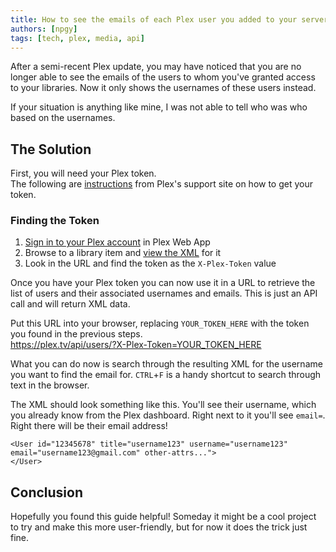 ```yaml
---
title: How to see the emails of each Plex user you added to your server
authors: [npgy]
tags: [tech, plex, media, api]
---
```


After a semi-recent Plex update, you may have noticed that you are no longer able to see the emails of the users to whom you've granted access to your libraries. Now it only shows the usernames of these users instead.

If your situation is anything like mine, I was not able to tell who was who based on the usernames.

<!--truncate-->

## The Solution
First, you will need your Plex token.  
The following are [instructions](https://support.plex.tv/articles/204059436-finding-an-authentication-token-x-plex-token/) from Plex's support site on how to get your token.

### Finding the Token
1. [Sign in to your Plex account](https://support.plex.tv/articles/200933616-plex-account/) in Plex Web App
2. Browse to a library item and [view the XML](https://support.plex.tv/articles/201998867-investigate-media-information-and-formats/) for it
3. Look in the URL and find the token as the `X-Plex-Token` value

Once you have your Plex token you can now use it in a URL to retrieve the list of users and their associated usernames and emails. This is just an API call and will return XML data.

Put this URL into your browser, replacing `YOUR_TOKEN_HERE` with the token you found in the previous steps.  
https://plex.tv/api/users/?X-Plex-Token=YOUR_TOKEN_HERE

What you can do now is search through the resulting XML for the username you want to find the email for. `CTRL`+`F` is a handy shortcut to search through text in the browser.

The XML should look something like this. You'll see their username, which you already know from the Plex dashboard. Right next to it you'll see `email=`. Right there will be their email address!
```xml-doc
<User id="12345678" title="username123" username="username123" email="username123@gmail.com" other-attrs...">
</User>
```

## Conclusion
Hopefully you found this guide helpful! Someday it might be a cool project to try and make this more user-friendly, but for now it does the trick just fine.
